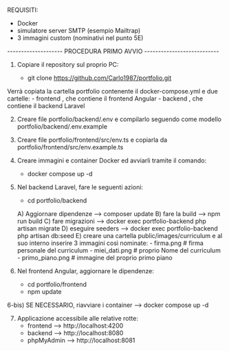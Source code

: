 REQUISITI:
- Docker
- simulatore server SMTP (esempio Mailtrap)
- 3 immagini custom (nominativi nel punto 5E)


-------------------- PROCEDURA PRIMO AVVIO  ---------------------------

1) Copiare il repository sul proprio PC:

    - git clone https://github.com/Carlo1987/portfolio.git

Verrà copiata la cartella portfolio contenente il docker-compose.yml e due cartelle:
    - frontend , che contiene il frontend Angular
    - backend , che contiene il backend Laravel

2) Creare file portfolio/backend/.env  e compilarlo seguendo come modello portfolio/backend/.env.example 

3) Creare file portfolio/frontend/src/env.ts  e copiarla da portfolio/frontend/src/env.example.ts

4) Creare immagini e container Docker ed avviarli tramite il comando:

    - docker compose up -d


5) Nel backend Laravel, fare le seguenti azioni:
    - cd portfolio/backend

    A) Aggiornare dipendenze  -->  composer update
    B) fare la build  --> npm run build
    C) fare migrazioni  -->  docker exec portfolio-backend php artisan migrate
    D) eseguire seeders  --> docker exec portfolio-backend php artisan db:seed
    E) creare una cartella public/images/curriculum e al suo interno inserire 3 immagini così nominate:
        - firma.png            #  firma personale del curriculum
        - miei_dati.png        #  proprio Nome del curriculum
        - primo_piano.png      #  immagine del proprio primo piano

6) Nel frontend Angular, aggiornare le dipendenze:
    - cd portfolio/frontend
    - npm update

6-bis) SE NECESSARIO, riavviare i container  -->  docker compose up -d

7) Applicazione accessibile alle relative rotte:
    - frontend --> http://localhost:4200
    - backend --> http://localhost:8080
    - phpMyAdmin --> http://localhost:8081



